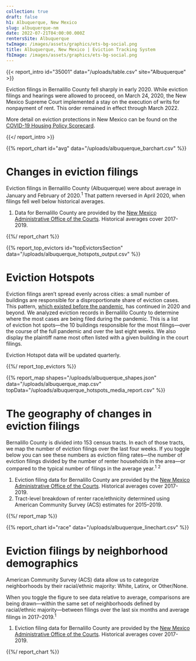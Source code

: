 ```yaml
---
collection: true
draft: false
h1: Albuquerque, New Mexico
slug: albuquerque-nm
date: 2022-07-21T04:00:00.000Z
rentersSite: Albuquerque
twImage: /images/assets/graphics/ets-bg-social.png
title: Albuquerque, New Mexico | Eviction Tracking System
fbImage: /images/assets/graphics/ets-bg-social.png
---
```


{{< report_intro id="35001" data="/uploads/table.csv" site="Albuquerque" >}}



Eviction filings in Bernalillo County fell sharply in early 2020. While eviction filings and hearings were allowed to proceed, on March 24, 2020, the New Mexico Supreme Court implemented a stay on the execution of writs for nonpayment of rent. This order remained in effect through March 2022.

More detail on eviction protections in New Mexico can be found on the [COVID-19 Housing Policy Scorecard](https://evictionlab.org/covid-policy-scorecard/nm/).

{{</ report_intro >}}



{{% report_chart id="avg" data="/uploads/albuquerque_barchart.csv" %}}





# Changes in eviction filings

Eviction filings in Bernalillo County (Albuquerque) were about average in January and February of 2020.<sup>1</sup> That pattern reversed in April 2020, when filings fell well below historical averages. 

1. Data for Bernalillo County are provided by the [New Mexico Administrative Office of the Courts](https://www.nmcourts.gov/). Historical averages cover 2017-2019.





{{%/ report_chart %}}



{{% report_top_evictors id="topEvictorsSection" data="/uploads/albuquerque_hotspots_output.csv" %}}



# Eviction Hotspots

Eviction filings aren’t spread evenly across cities: a small number of buildings are responsible for a disproportionate share of eviction cases. This pattern, [which existed before the pandemic](https://evictionlab.org/top-evicting-landlords-drive-us-eviction-crisis/), has continued in 2020 and beyond. We analyzed eviction records in Bernalillo County to determine where the most cases are being filed during the pandemic. This is a list of eviction hot spots—the 10 buildings responsible for the most filings—over the course of the full pandemic and over the last eight weeks. We also display the plaintiff name most often listed with a given building in the court filings.

Eviction Hotspot data will be updated quarterly.



{{%/ report_top_evictors %}}



{{% report_map shapes="/uploads/albuquerque_shapes.json" data="/uploads/albuquerque_map.csv" topData="/uploads/albuquerque_hotspots_media_report.csv" %}}



# The geography of changes in eviction filings

Bernalillo County is divided into 153 census tracts. In each of those tracts, we map the number of eviction filings over the last four weeks. If you toggle below you can see these numbers as eviction filing rates—the number of eviction filings divided by the number of renter households in the area—or compared to the typical number of filings in the average year.<sup>1</sup> <sup>2</sup>

1. Eviction filing data for Bernalillo County are provided by the [New Mexico Administrative Office of the Courts](https://www.nmcourts.gov/). Historical averages cover 2017-2019. 
2. Tract-level breakdown of renter race/ethnicity determined using American Community Survey (ACS) estimates for 2015–2019.





{{%/ report_map %}}



{{% report_chart id="race" data="/uploads/albuquerque_linechart.csv" %}}

# Eviction filings by neighborhood demographics

American Community Survey (ACS) data allow us to categorize neighborhoods by their racial/ethnic majority: White, Latinx, or Other/None. 

When you toggle the figure to see data relative to average, comparisons are being drawn—within the same set of neighborhoods defined by racial/ethnic majority—between filings over the last six months and average filings in 2017–2019.<sup>1</sup>

1. Eviction filing data for Bernalillo County are provided by the [New Mexico Administrative Office of the Courts](https://www.nmcourts.gov/). Historical averages cover 2017-2019.

{{%/ report_chart %}}
